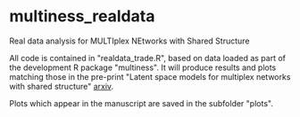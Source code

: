 # multiness_realdata
Real data analysis for MULTIplex NEtworks with Shared Structure

All code is contained in "realdata_trade.R", based on data loaded as part of the development R package "multiness". It will produce results and plots matching those in the pre-print "Latent space models for multiplex networks with shared structure" [arxiv](https://arxiv.org/abs/2012.14409).

Plots which appear in the manuscript are saved in the subfolder "plots".
